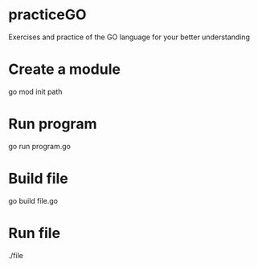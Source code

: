 # practiceGO
Exercises and practice of the GO language for your better understanding

# Create a module
go mod init path
# Run program
go run program.go
# Build file
go build file.go
# Run file
./file
